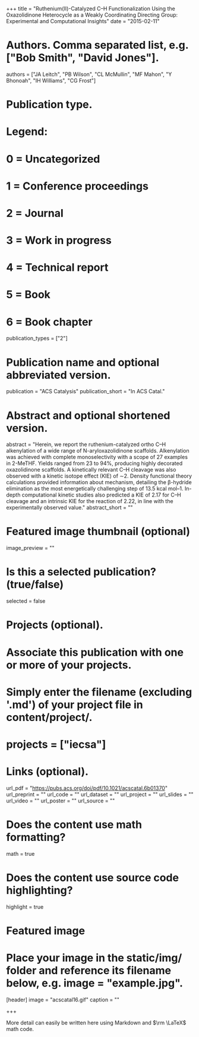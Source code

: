 +++
title = "Ruthenium(II)-Catalyzed C–H Functionalization Using the Oxazolidinone Heterocycle as a Weakly Coordinating Directing Group: Experimental and Computational Insights"
date = "2015-02-11"
# Authors. Comma separated list, e.g. ["Bob Smith", "David Jones"].

authors = ["JA Leitch", "PB Wilson", "CL McMullin", "MF Mahon", "Y Bhonoah", "IH Williams", "CG Frost"]
# Publication type.
# Legend:
# 0 = Uncategorized
# 1 = Conference proceedings
# 2 = Journal
# 3 = Work in progress
# 4 = Technical report
# 5 = Book
# 6 = Book chapter

publication_types = ["2"]
# Publication name and optional abbreviated version.

publication = "ACS Catalysis"
publication_short = "In ACS Catal."
# Abstract and optional shortened version.

abstract = "Herein, we report the ruthenium-catalyzed ortho C–H alkenylation of a wide range of N-aryloxazolidinone scaffolds. Alkenylation was achieved with complete monoselectivity with a scope of 27 examples in 2-MeTHF. Yields ranged from 23 to 94%, producing highly decorated oxazolidinone scaffolds. A kinetically relevant C–H cleavage was also observed with a kinetic isotope effect (KIE) of ∼2. Density functional theory calculations provided information about mechanism, detailing the β-hydride elimination as the most energetically challenging step of 13.5 kcal mol–1. In-depth computational kinetic studies also predicted a KIE of 2.17 for C–H cleavage and an intrinsic KIE for the reaction of 2.22, in line with the experimentally observed value." 
abstract_short = ""
# Featured image thumbnail (optional)

image_preview = ""
# Is this a selected publication? (true/false)

selected = false
# Projects (optional).
# Associate this publication with one or more of your projects.
# Simply enter the filename (excluding '.md') of your project file in content/project/.

# projects = ["iecsa"]
# Links (optional).

url_pdf = "https://pubs.acs.org/doi/pdf/10.1021/acscatal.6b01370"
url_preprint = ""
url_code = ""
url_dataset = ""
url_project = ""
url_slides = ""
url_video = ""
url_poster = ""
url_source = ""
# Does the content use math formatting?

math = true
# Does the content use source code highlighting?

highlight = true
# Featured image
# Place your image in the static/img/ folder and reference its filename below, e.g. image = "example.jpg".
[header]
image = "acscatal16.gif"
caption = ""


+++

More detail can easily be written here using Markdown and $\rm \LaTeX$ math code.
